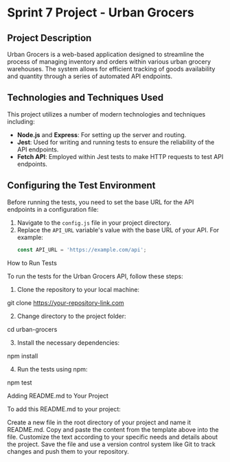# Sprint 7 Project - Urban Grocers

## Project Description
Urban Grocers is a web-based application designed to streamline the process of managing inventory and orders within various urban grocery warehouses. The system allows for efficient tracking of goods availability and quantity through a series of automated API endpoints.

## Technologies and Techniques Used
This project utilizes a number of modern technologies and techniques including:
- **Node.js** and **Express**: For setting up the server and routing.
- **Jest**: Used for writing and running tests to ensure the reliability of the API endpoints.
- **Fetch API**: Employed within Jest tests to make HTTP requests to test API endpoints.

## Configuring the Test Environment
Before running the tests, you need to set the base URL for the API endpoints in a configuration file:
1. Navigate to the `config.js` file in your project directory.
2. Replace the `API_URL` variable's value with the base URL of your API. For example:
   ```javascript
   const API_URL = 'https://example.com/api';

How to Run Tests

To run the tests for the Urban Grocers API, follow these steps:

1. Clone the repository to your local machine:

git clone https://your-repository-link.com

2. Change directory to the project folder:

cd urban-grocers

3. Install the necessary dependencies:

npm install

4. Run the tests using npm:

npm test

Adding README.md to Your Project

To add this README.md to your project:

Create a new file in the root directory of your project and name it README.md.
Copy and paste the content from the template above into the file.
Customize the text according to your specific needs and details about the project.
Save the file and use a version control system like Git to track changes and push them to your repository.

